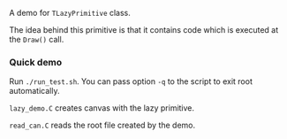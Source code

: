 A demo for `TLazyPrimitive` class.

The idea behind this primitive is that it contains code which is executed at the `Draw()` call.

### Quick demo

Run `./run_test.sh`. You can pass option `-q` to the script to exit root automatically.

`lazy_demo.C` creates canvas with the lazy primitive.

`read_can.C` reads the root file created by the demo.